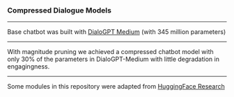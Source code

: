 ### Compressed Dialogue Models

---

Base chatbot was built with [DialoGPT Medium](https://www.microsoft.com/en-us/research/project/large-scale-pretraining-for-response-generation/) (with 345 million parameters)

---

With magnitude pruning we achieved a compressed chatbot model with only 30% of the parameters in DialoGPT-Medium with little degradation in engagingness.

---

Some modules in this repository were adapted from [HuggingFace Research](https://github.com/huggingface/transformers/tree/main/examples/research_projects)
